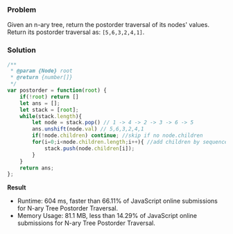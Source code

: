 ### Problem
Given an n-ary tree, return the postorder traversal of its nodes' values.
Return its postorder traversal as: `[5,6,3,2,4,1]`.

### Solution

```javascript
/**
 * @param {Node} root
 * @return {number[]}
 */
var postorder = function(root) {
    if(!root) return []
    let ans = [];
    let stack = [root];
    while(stack.length){
        let node = stack.pop() // 1 -> 4 -> 2 -> 3 -> 6 -> 5
        ans.unshift(node.val) // 5,6,3,2,4,1
        if(!node.children) continue; //skip if no node.children
        for(i=0;i<node.children.length;i++){ //add children by sequence
            stack.push(node.children[i]); 
        }
    }
    return ans;
};
```

__Result__
- Runtime: 604 ms, faster than 66.11% of JavaScript online submissions for N-ary Tree Postorder Traversal.
- Memory Usage: 81.1 MB, less than 14.29% of JavaScript online submissions for N-ary Tree Postorder Traversal.